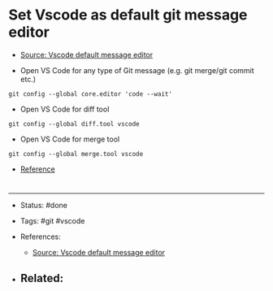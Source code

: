 # Set Vscode as default git message editor
- [Source: Vscode default message editor](https://stackoverflow.com/a/71870424)

- Open VS Code for any type of Git message (e.g. git merge/git commit etc.)
```
git config --global core.editor 'code --wait'
```

- Open VS Code for diff tool
```
git config --global diff.tool vscode
```

- Open VS Code for merge tool
```
git config --global merge.tool vscode
```

- [Reference](https://www.roboleary.net/vscode/2020/09/15/vscode-git.html)



# 

---
- Status: #done

- Tags: #git #vscode 

- References:
	- [Source: Vscode default message editor](https://stackoverflow.com/a/71870424)

- Related:
	- 
